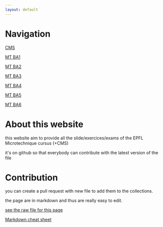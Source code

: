 ```yaml
---
layout: default
---
```


# Navigation

[CMS](./CMS/CMS.html)

[MT BA1](./MTBA1.html)

[MT BA2](./MTBA2.html)

[MT BA3](./MTBA3.html)

[MT BA4](./MTBA4.html)

[MT BA5](./MTBA5.html)

[MT BA6](./MTBA6.html)

# About this website

this website aim to provide all the slide/exercices/exams of the EPFL Microtechnique cursus (+CMS)

it's on github so that everybody can contribute with the latest version of the file

# Contribution

you can create a pull request with new file to add them to the collections.

the page are in markdown and thus are really easy to edit.
 
[see the raw file for this page](https://github.com/nathmo/EPFLCourse/blob/main/index.md)

[Markdown cheat sheet](https://www.markdownguide.org/cheat-sheet/)
